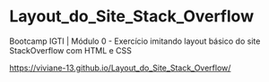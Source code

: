 # Layout_do_Site_Stack_Overflow
Bootcamp IGTI | Módulo 0 - Exercício imitando layout básico do site StackOverflow com HTML e CSS

https://viviane-13.github.io/Layout_do_Site_Stack_Overflow/

